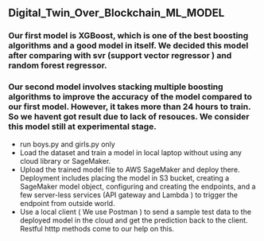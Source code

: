 ## Digital_Twin_Over_Blockchain_ML_MODEL

### Our first model is XGBoost, which is one of the best boosting algorithms and a good model in itself. We decided this model after comparing with svr (support vector regressor ) and random forest regressor.
### Our second model involves stacking multiple boosting algorithms to improve the accuracy of the model compared to our first model. However, it takes more than 24 hours to train. So we havent got result due to lack of resouces. We consider this model still at experimental stage.

* run boys.py and girls.py only
* Load the dataset and train a model in local laptop without using any cloud library or SageMaker.
* Upload the trained model file to AWS SageMaker and deploy there. Deployment includes placing the model in S3 bucket, creating a SageMaker model object, configuring and creating the endpoints, and a few server-less services (API gateway and Lambda ) to trigger the endpoint from outside world.
* Use a local client ( We use Postman ) to send a sample test data to the deployed model in the cloud and get the prediction back to the client. Restful htttp methods come to our help on this.

